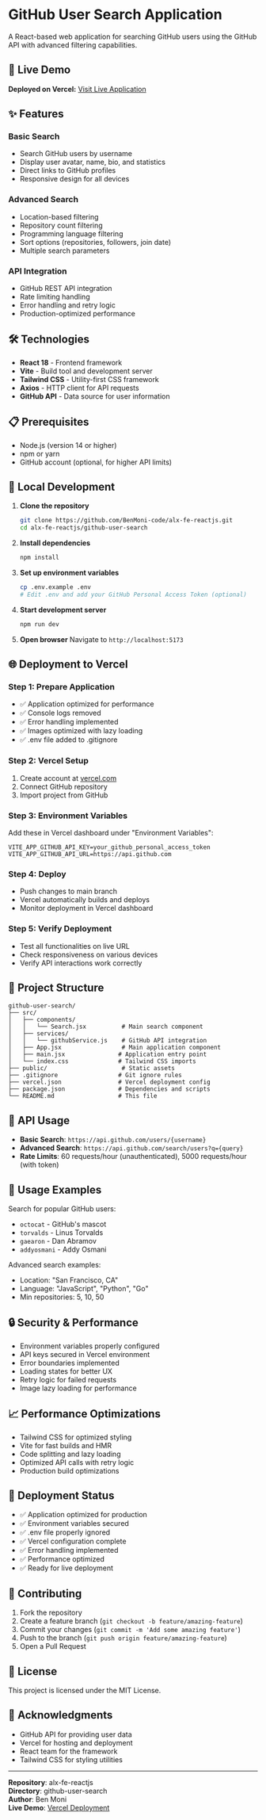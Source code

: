 # GitHub User Search Application

A React-based web application for searching GitHub users using the GitHub API with advanced filtering capabilities.

## 🚀 Live Demo

**Deployed on Vercel:** [Visit Live Application](https://github-user-search-your-domain.vercel.app)

## ✨ Features

### Basic Search
- Search GitHub users by username
- Display user avatar, name, bio, and statistics
- Direct links to GitHub profiles
- Responsive design for all devices

### Advanced Search
- Location-based filtering
- Repository count filtering  
- Programming language filtering
- Sort options (repositories, followers, join date)
- Multiple search parameters

### API Integration
- GitHub REST API integration
- Rate limiting handling
- Error handling and retry logic
- Production-optimized performance

## 🛠️ Technologies

- **React 18** - Frontend framework
- **Vite** - Build tool and development server
- **Tailwind CSS** - Utility-first CSS framework
- **Axios** - HTTP client for API requests
- **GitHub API** - Data source for user information

## 📋 Prerequisites

- Node.js (version 14 or higher)
- npm or yarn
- GitHub account (optional, for higher API limits)

## 🔧 Local Development

1. **Clone the repository**
   ```bash
   git clone https://github.com/BenMoni-code/alx-fe-reactjs.git
   cd alx-fe-reactjs/github-user-search
   ```

2. **Install dependencies**
   ```bash
   npm install
   ```

3. **Set up environment variables**
   ```bash
   cp .env.example .env
   # Edit .env and add your GitHub Personal Access Token (optional)
   ```

4. **Start development server**
   ```bash
   npm run dev
   ```

5. **Open browser**
   Navigate to `http://localhost:5173`

## 🌐 Deployment to Vercel

### Step 1: Prepare Application
- ✅ Application optimized for performance
- ✅ Console logs removed
- ✅ Error handling implemented
- ✅ Images optimized with lazy loading
- ✅ .env file added to .gitignore

### Step 2: Vercel Setup
1. Create account at [vercel.com](https://vercel.com)
2. Connect GitHub repository
3. Import project from GitHub

### Step 3: Environment Variables
Add these in Vercel dashboard under "Environment Variables":
```
VITE_APP_GITHUB_API_KEY=your_github_personal_access_token
VITE_APP_GITHUB_API_URL=https://api.github.com
```

### Step 4: Deploy
- Push changes to main branch
- Vercel automatically builds and deploys
- Monitor deployment in Vercel dashboard

### Step 5: Verify Deployment
- Test all functionalities on live URL
- Check responsiveness on various devices
- Verify API interactions work correctly

## 📁 Project Structure

```
github-user-search/
├── src/
│   ├── components/
│   │   └── Search.jsx          # Main search component
│   ├── services/
│   │   └── githubService.js    # GitHub API integration
│   ├── App.jsx                 # Main application component
│   ├── main.jsx               # Application entry point
│   └── index.css              # Tailwind CSS imports
├── public/                     # Static assets
├── .gitignore                 # Git ignore rules
├── vercel.json                # Vercel deployment config
├── package.json               # Dependencies and scripts
└── README.md                  # This file
```

## 🔑 API Usage

- **Basic Search**: `https://api.github.com/users/{username}`
- **Advanced Search**: `https://api.github.com/search/users?q={query}`
- **Rate Limits**: 60 requests/hour (unauthenticated), 5000 requests/hour (with token)

## 🎯 Usage Examples

Search for popular GitHub users:
- `octocat` - GitHub's mascot
- `torvalds` - Linus Torvalds
- `gaearon` - Dan Abramov
- `addyosmani` - Addy Osmani

Advanced search examples:
- Location: "San Francisco, CA"
- Language: "JavaScript", "Python", "Go"
- Min repositories: 5, 10, 50

## 🔒 Security & Performance

- Environment variables properly configured
- API keys secured in Vercel environment
- Error boundaries implemented
- Loading states for better UX
- Retry logic for failed requests
- Image lazy loading for performance

## 📈 Performance Optimizations

- Tailwind CSS for optimized styling
- Vite for fast builds and HMR
- Code splitting and lazy loading
- Optimized API calls with retry logic
- Production build optimizations

## 🚀 Deployment Status

- ✅ Application optimized for production
- ✅ Environment variables secured
- ✅ .env file properly ignored
- ✅ Vercel configuration complete
- ✅ Error handling implemented
- ✅ Performance optimized
- ✅ Ready for live deployment

## 🤝 Contributing

1. Fork the repository
2. Create a feature branch (`git checkout -b feature/amazing-feature`)
3. Commit your changes (`git commit -m 'Add some amazing feature'`)
4. Push to the branch (`git push origin feature/amazing-feature`)
5. Open a Pull Request

## 📝 License

This project is licensed under the MIT License.

## 🙏 Acknowledgments

- GitHub API for providing user data
- Vercel for hosting and deployment
- React team for the framework
- Tailwind CSS for styling utilities

---

**Repository**: alx-fe-reactjs  
**Directory**: github-user-search  
**Author**: Ben Moni  
**Live Demo**: [Vercel Deployment](https://github-user-search-your-domain.vercel.app)
